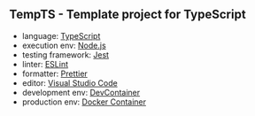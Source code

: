 ## TempTS - Template project for TypeScript

- language: [TypeScript](https://www.typescriptlang.org/)
- execution env: [Node.js](https://nodejs.org/)
- testing framework: [Jest](https://jestjs.io/)
- linter: [ESLint](https://eslint.org/)
- formatter: [Prettier](https://prettier.io/)
- editor: [Visual Studio Code](https://code.visualstudio.com/)
- development env: [DevContainer](https://code.visualstudio.com/docs/remote/containers)
- production env: [Docker Container](https://www.docker.com/)
